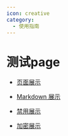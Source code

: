 ```yaml
---
icon: creative
category:
  - 使用指南
---
```


# 测试page

- [页面展示](page.md)

- [Markdown 展示](markdown.md)

- [禁用展示](disable.md)

- [加密展示](encrypt.md)
